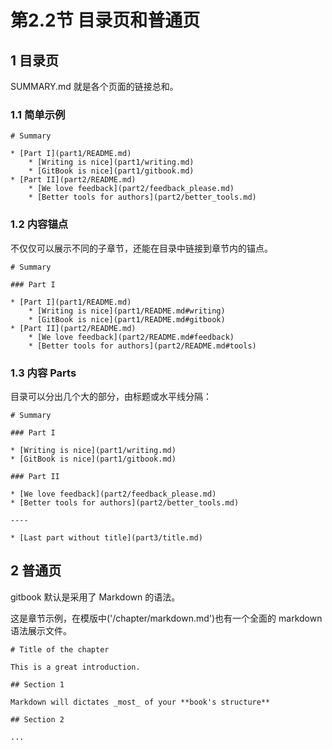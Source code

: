 
# 第2.2节 目录页和普通页

## 1 目录页

SUMMARY.md 就是各个页面的链接总和。

### 1.1 简单示例

```
# Summary

* [Part I](part1/README.md)
    * [Writing is nice](part1/writing.md)
    * [GitBook is nice](part1/gitbook.md)
* [Part II](part2/README.md)
    * [We love feedback](part2/feedback_please.md)
    * [Better tools for authors](part2/better_tools.md)
```

### 1.2 内容锚点

不仅仅可以展示不同的子章节，还能在目录中链接到章节内的锚点。

```
# Summary

### Part I

* [Part I](part1/README.md)
    * [Writing is nice](part1/README.md#writing)
    * [GitBook is nice](part1/README.md#gitbook)
* [Part II](part2/README.md)
    * [We love feedback](part2/README.md#feedback)
    * [Better tools for authors](part2/README.md#tools)
```

### 1.3 内容 Parts

目录可以分出几个大的部分，由标题或水平线分隔：

```
# Summary

### Part I

* [Writing is nice](part1/writing.md)
* [GitBook is nice](part1/gitbook.md)

### Part II

* [We love feedback](part2/feedback_please.md)
* [Better tools for authors](part2/better_tools.md)

----

* [Last part without title](part3/title.md)
```

## 2 普通页

gitbook 默认是采用了 Markdown 的语法。

这是章节示例，在模版中('/chapter/markdown.md')也有一个全面的 markdown 语法展示文件。

```
# Title of the chapter

This is a great introduction.

## Section 1

Markdown will dictates _most_ of your **book's structure**

## Section 2

...
```